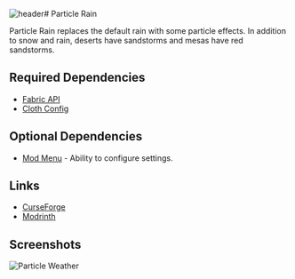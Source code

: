 
![header](https://capsule-render.vercel.app/api?type=slice)# Particle Rain

Particle Rain replaces the default rain with some particle effects. In addition to snow and rain, deserts have sandstorms and mesas have red sandstorms.


## Required Dependencies

 - [Fabric API](https://www.curseforge.com/minecraft/mc-mods/fabric-api)
 - [Cloth Config](https://www.curseforge.com/minecraft/mc-mods/cloth-config/)

## Optional Dependencies
 - [Mod Menu](https://www.curseforge.com/minecraft/mc-mods/modmenu) - Ability to configure settings.




## Links

- [CurseForge](https://www.curseforge.com/minecraft/mc-mods/particle-rain)
- [Modrinth](https://modrinth.com/mod/particle-rain)


## Screenshots

![Particle Weather](https://cdn.discordapp.com/attachments/523251999899385875/776425830380863488/weatherparticles.gif)

